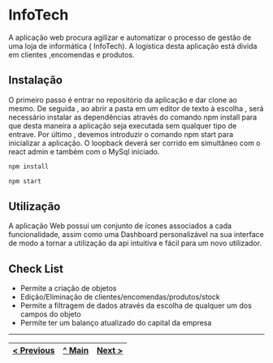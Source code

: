 # InfoTech
A aplicação web procura agilizar e automatizar o processo de gestão de uma loja de informática ( InfoTech).
A logística desta aplicação está divida em clientes ,encomendas e produtos.

## Instalação
O primeiro passo é entrar no repositório da aplicação e dar clone ao mesmo.
De seguida , ao abrir a pasta em um editor de texto à escolha , será necessário instalar as dependências através do comando npm install para que desta maneira a aplicação seja executada sem qualquer tipo de entrave.
Por último , devemos introduzir o comando npm start para inicializar a aplicação.
O loopback deverá ser corrido em simultâneo com o react admin e também com o MySql iniciado.

```sh
npm install
```
```sh
npm start
```

## Utilização

A aplicação Web possui um conjunto de ícones associados a cada funcionalidade, assim como uma Dashboard personalizável na sua interface de modo a tornar a utilização da api intuitiva e fácil para um novo utilizador.

## Check List

* Permite a criação de objetos
* Edição/Eliminação de clientes/encomendas/produtos/stock 
* Permite a filtragem de dados através da escolha de qualquer um dos campos do objeto
* Permite ter um balanço atualizado do capital da empresa 


---
[< Previous](c2.md) | [^ Main](https://github.com/Francisco970-hub/M2-PW) | [Next >](c4.md)
:--- | :---: | ---: 

